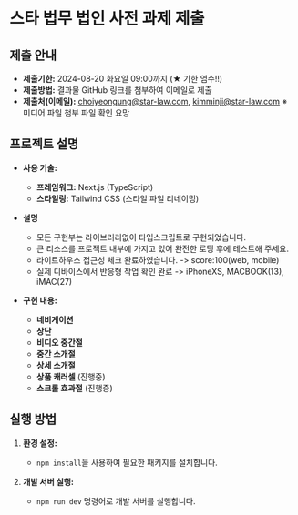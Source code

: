 # 스타 법무 법인 사전 과제 제출

## 제출 안내

- **제출기한:** 2024-08-20 화요일 09:00까지 (★ 기한 엄수!!)
- **제출방법:** 결과물 GitHub 링크를 첨부하여 이메일로 제출
- **제출처(이메일):** choiyeongung@star-law.com, kimminji@star-law.com
  ※ 미디어 파일 첨부 파일 확인 요망

## 프로젝트 설명

- **사용 기술:**

  - **프레임워크:** Next.js (TypeScript)
  - **스타일링:** Tailwind CSS (스타일 파일 리네이밍)

- **설명**

  - 모든 구현부는 라이브러리없이 타입스크립트로 구현되었습니다.
  - 큰 리소스를 프로젝트 내부에 가지고 있어 완전한 로딩 후에 테스트해 주세요.
  - 라이트하우스 접근성 체크 완료하였습니다. -> score:100(web, mobile)
  - 실제 디바이스에서 반응형 작업 확인 완료 -> iPhoneXS, MACBOOK(13), iMAC(27)

- **구현 내용:**

  - **네비게이션**
  - **상단**
  - **비디오 중간절**
  - **중간 소개절**
  - **상세 소개절**
  - **상품 캐러셀** (진행중)
  - **스크롤 효과절** (진행중)

## 실행 방법

1. **환경 설정:**

   - `npm install`을 사용하여 필요한 패키지를 설치합니다.

2. **개발 서버 실행:**

   - `npm run dev` 명령어로 개발 서버를 실행합니다.
